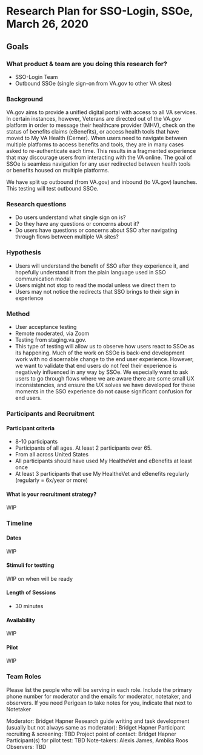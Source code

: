# Research Plan for SSO-Login, SSOe, March 26, 2020

## Goals
### What product & team are you doing this research for?
- SSO-Login Team
- Outbound SSOe (single sign-on from VA.gov to other VA sites)


### Background
VA.gov aims to provide a unified digital portal with access to all VA services. In certain instances, however, Veterans are directed out of the VA.gov platform in order to message their healthcare provider (MHV), check on the status of benefits claims (eBenefits), or access health tools that have moved to My VA Health (Cerner). When users need to navigate between multiple platforms to access benefits and tools, they are in many cases asked to re-authenticate each time. This results in a fragmented experience that may discourage users from interacting with the VA online. The goal of SSOe is seamless navigation for any user redirected between health tools or benefits housed on multiple platforms.

We have split up outbound (from VA.gov) and inbound (to VA.gov) launches. This testing will test outbound SSOe.  


### Research questions
- Do users understand what single sign on is?
- Do they have any questions or concerns about it?
- Do users have questions or concerns about SSO after navigating through flows between multiple VA sites?


### Hypothesis
- Users will understand the benefit of SSO  after they experience it, and hopefully understand it from the plain language used in SSO communication modal
- Users might not stop to read the modal unless we direct them to
- Users may not notice the redirects that SSO brings to their sign in experience

### Method
- User acceptance testing
- Remote moderated, via Zoom
- Testing from staging.va.gov.
- This type of testing will allow us to observe how users react to SSOe as its happening. Much of the work on SSOe is back-end development work with no discernable change to the end user experience. However, we want to validate that end users do not feel their experience is negatively influenced in any way by SSOe. We especially want to ask users to go through flows where we are aware there are some small UX inconsistencies, and ensure the UX solves we have developed for these moments in the SSO experience do not cause significant confusion for end users. 

### Participants and Recruitment
#### Participant criteria
- 8-10 participants
- Participants of all ages. At least 2 participants over 65.
- From all across United States
- All participants should have used My HealtheVet and eBenefits at least once
- At least 3 participants that use My HealtheVet and eBenefits regularly (regularly = 6x/year or more)

#### What is your recruitment strategy?
WIP

### Timeline
#### Dates
WIP

#### Stimuli for testting
WIP on when will be ready 

#### Length of Sessions
- 30 minutes

#### Availability
WIP

#### Pilot
WIP

### Team Roles
Please list the people who will be serving in each role. Include the primary phone number for moderator and the emails for moderator, notetaker, and observers. If you need Perigean to take notes for you, indicate that next to Notetaker

Moderator: Bridget Hapner
Research guide writing and task development (usually but not always same as moderator): Bridget Hapner
Participant recruiting & screening: TBD
Project point of contact: Bridget Hapner
Participant(s) for pilot test: TBD
Note-takers: Alexis James, Ambika Roos 
Observers: TBD
